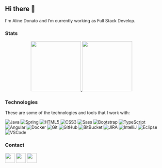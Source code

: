 
## Hi there 👋

I'm Aline Donato and I’m currently working as Full Stack Develop.
<br>

### Stats

<p align="center">
<a href="https://github.com/enilapb">
  <img height="165em" src="https://github-readme-stats.vercel.app/api?username=enilapb&theme=buefy&show_icons=true&include_all_commits=true&count_private=true" />
  <img height="165em" src="https://github-readme-stats.vercel.app/api/top-langs/?username=enilapb&theme=buefy&layout=compact&langs_count=8" />
</a>
</p>

### Technologies

These are some of the technologies and tools that I work with:

![Java](https://img.shields.io/badge/-Java-007396?style=flat-square&logo=java)
![Spring](https://img.shields.io/badge/-Spring-6DB33F?style=flat-square&logo=spring&logoColor=white)
![HTML5](https://img.shields.io/badge/-HTML5-E34F26?style=flat-square&logo=html5&logoColor=white)
![CSS3](https://img.shields.io/badge/-CSS3-1572B6?style=flat-square&logo=css3)
![Sass](https://img.shields.io/badge/-Sass-CC6699?style=flat-square&logo=sass&logoColor=white)
![Bootstrap](https://img.shields.io/badge/-Bootstrap-563D7C?style=flat-square&logo=bootstrap)
![TypeScript](https://img.shields.io/badge/-TypeScript-007ACC?style=flat-square&logo=typescript)
![Angular](https://img.shields.io/badge/-Angular-DD0031?style=flat-square&logo=angular)
![Docker](https://img.shields.io/badge/-Docker-2496ED?style=flat-square&logo=docker&logoColor=white)
![Git](https://img.shields.io/badge/-Git-black?style=flat-square&logo=git)
![GitHub](https://img.shields.io/badge/-GitHub-181717?style=flat-square&logo=github)
![BitBucket](https://img.shields.io/badge/-BitBucket-darkblue?style=flat-square&logo=bitbucket)
![JIRA](https://img.shields.io/badge/-JIRA-0052CC?style=flat-square&logo=jira)
![IntelliJ](https://img.shields.io/badge/-IntelliJ%20IDEA-black?style=flat-square&logo=intellij-idea&logoColor=white)
![Eclipse](https://img.shields.io/badge/-Eclipse-2C2255?style=flat-square&logo=eclipse&logoColor=white)
![VSCode](https://img.shields.io/badge/-VSCode-007ACC?style=flat-square&logo=visual-studio-code&logoColor=white)


### Contact

<p align='center'>
  
<a href="https://twitter.com/enilapb"><img height="32" src="https://img.shields.io/twitter/follow/enilapb?style=social"></a>
<a href="https://www.linkedin.com/in/alinedonato/"><img height="32" src="https://github.com/mateustoin/mateustoin/blob/master/img/linkedin.png?raw=true"></a>
<a href="mailto:enilapb@gmail.com"><img height="32" src="https://github.com/mateustoin/mateustoin/blob/master/img/email.png?raw=true"></a>

</p>

